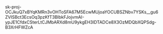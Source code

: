 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



